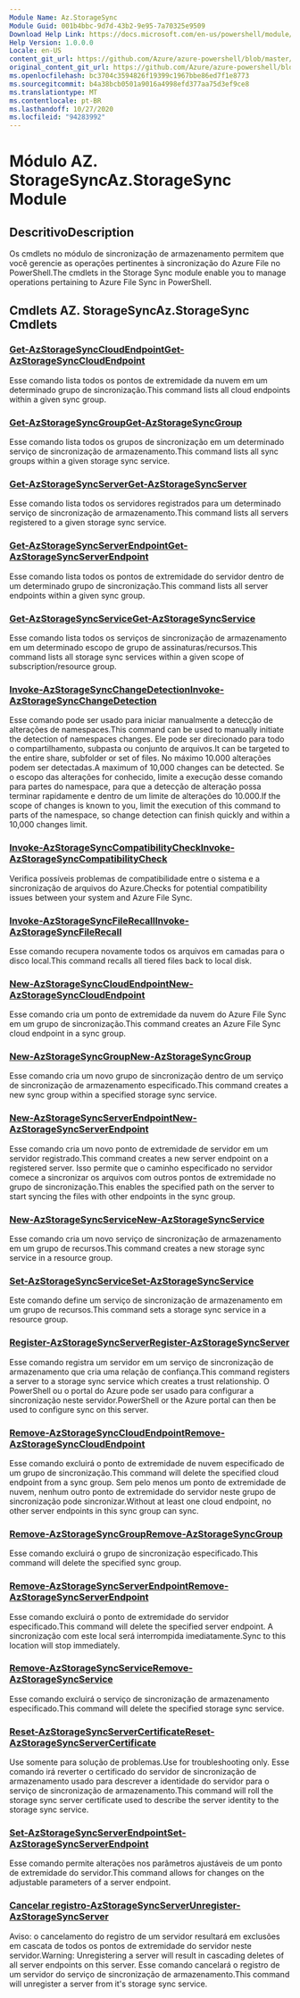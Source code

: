 ```yaml
---
Module Name: Az.StorageSync
Module Guid: 001b4bbc-9d7d-43b2-9e95-7a70325e9509
Download Help Link: https://docs.microsoft.com/en-us/powershell/module/az.storagesync
Help Version: 1.0.0.0
Locale: en-US
content_git_url: https://github.com/Azure/azure-powershell/blob/master/src/StorageSync/StorageSync/help/Az.StorageSync.md
original_content_git_url: https://github.com/Azure/azure-powershell/blob/master/src/StorageSync/StorageSync/help/Az.StorageSync.md
ms.openlocfilehash: bc3704c3594826f19399c1967bbe86ed7f1e8773
ms.sourcegitcommit: b4a38bcb0501a9016a4998efd377aa75d3ef9ce8
ms.translationtype: MT
ms.contentlocale: pt-BR
ms.lasthandoff: 10/27/2020
ms.locfileid: "94283992"
---
```

# <span data-ttu-id="10ca2-101">Módulo AZ. StorageSync</span><span class="sxs-lookup"><span data-stu-id="10ca2-101">Az.StorageSync Module</span></span>
## <span data-ttu-id="10ca2-102">Descritivo</span><span class="sxs-lookup"><span data-stu-id="10ca2-102">Description</span></span>
<span data-ttu-id="10ca2-103">Os cmdlets no módulo de sincronização de armazenamento permitem que você gerencie as operações pertinentes à sincronização do Azure File no PowerShell.</span><span class="sxs-lookup"><span data-stu-id="10ca2-103">The cmdlets in the Storage Sync module enable you to manage operations pertaining to Azure File Sync in PowerShell.</span></span>

## <span data-ttu-id="10ca2-104">Cmdlets AZ. StorageSync</span><span class="sxs-lookup"><span data-stu-id="10ca2-104">Az.StorageSync Cmdlets</span></span>
### [<span data-ttu-id="10ca2-105">Get-AzStorageSyncCloudEndpoint</span><span class="sxs-lookup"><span data-stu-id="10ca2-105">Get-AzStorageSyncCloudEndpoint</span></span>](Get-AzStorageSyncCloudEndpoint.md)
<span data-ttu-id="10ca2-106">Esse comando lista todos os pontos de extremidade da nuvem em um determinado grupo de sincronização.</span><span class="sxs-lookup"><span data-stu-id="10ca2-106">This command lists all cloud endpoints within a given sync group.</span></span>

### [<span data-ttu-id="10ca2-107">Get-AzStorageSyncGroup</span><span class="sxs-lookup"><span data-stu-id="10ca2-107">Get-AzStorageSyncGroup</span></span>](Get-AzStorageSyncGroup.md)
<span data-ttu-id="10ca2-108">Esse comando lista todos os grupos de sincronização em um determinado serviço de sincronização de armazenamento.</span><span class="sxs-lookup"><span data-stu-id="10ca2-108">This command lists all sync groups within a given storage sync service.</span></span>

### [<span data-ttu-id="10ca2-109">Get-AzStorageSyncServer</span><span class="sxs-lookup"><span data-stu-id="10ca2-109">Get-AzStorageSyncServer</span></span>](Get-AzStorageSyncServer.md)
<span data-ttu-id="10ca2-110">Esse comando lista todos os servidores registrados para um determinado serviço de sincronização de armazenamento.</span><span class="sxs-lookup"><span data-stu-id="10ca2-110">This command lists all servers registered to a given storage sync service.</span></span>

### [<span data-ttu-id="10ca2-111">Get-AzStorageSyncServerEndpoint</span><span class="sxs-lookup"><span data-stu-id="10ca2-111">Get-AzStorageSyncServerEndpoint</span></span>](Get-AzStorageSyncServerEndpoint.md)
<span data-ttu-id="10ca2-112">Esse comando lista todos os pontos de extremidade do servidor dentro de um determinado grupo de sincronização.</span><span class="sxs-lookup"><span data-stu-id="10ca2-112">This command lists all server endpoints within a given sync group.</span></span>

### [<span data-ttu-id="10ca2-113">Get-AzStorageSyncService</span><span class="sxs-lookup"><span data-stu-id="10ca2-113">Get-AzStorageSyncService</span></span>](Get-AzStorageSyncService.md)
<span data-ttu-id="10ca2-114">Esse comando lista todos os serviços de sincronização de armazenamento em um determinado escopo de grupo de assinaturas/recursos.</span><span class="sxs-lookup"><span data-stu-id="10ca2-114">This command lists all storage sync services within a given scope of subscription/resource group.</span></span>

### [<span data-ttu-id="10ca2-115">Invoke-AzStorageSyncChangeDetection</span><span class="sxs-lookup"><span data-stu-id="10ca2-115">Invoke-AzStorageSyncChangeDetection</span></span>](Invoke-AzStorageSyncChangeDetection.md)
<span data-ttu-id="10ca2-116">Esse comando pode ser usado para iniciar manualmente a detecção de alterações de namespaces.</span><span class="sxs-lookup"><span data-stu-id="10ca2-116">This command can be used to manually initiate the detection of namespaces changes.</span></span> <span data-ttu-id="10ca2-117">Ele pode ser direcionado para todo o compartilhamento, subpasta ou conjunto de arquivos.</span><span class="sxs-lookup"><span data-stu-id="10ca2-117">It can be targeted to the entire share, subfolder or set of files.</span></span> <span data-ttu-id="10ca2-118">No máximo 10.000 alterações podem ser detectadas.</span><span class="sxs-lookup"><span data-stu-id="10ca2-118">A maximum of 10,000 changes can be detected.</span></span> <span data-ttu-id="10ca2-119">Se o escopo das alterações for conhecido, limite a execução desse comando para partes do namespace, para que a detecção de alteração possa terminar rapidamente e dentro de um limite de alterações do 10.000.</span><span class="sxs-lookup"><span data-stu-id="10ca2-119">If the scope of changes is known to you, limit the execution of this command to parts of the namespace, so change detection can finish quickly and within a 10,000 changes limit.</span></span>

### [<span data-ttu-id="10ca2-120">Invoke-AzStorageSyncCompatibilityCheck</span><span class="sxs-lookup"><span data-stu-id="10ca2-120">Invoke-AzStorageSyncCompatibilityCheck</span></span>](Invoke-AzStorageSyncCompatibilityCheck.md)
<span data-ttu-id="10ca2-121">Verifica possíveis problemas de compatibilidade entre o sistema e a sincronização de arquivos do Azure.</span><span class="sxs-lookup"><span data-stu-id="10ca2-121">Checks for potential compatibility issues between your system and Azure File Sync.</span></span>

### [<span data-ttu-id="10ca2-122">Invoke-AzStorageSyncFileRecall</span><span class="sxs-lookup"><span data-stu-id="10ca2-122">Invoke-AzStorageSyncFileRecall</span></span>](Invoke-AzStorageSyncFileRecall.md)
<span data-ttu-id="10ca2-123">Esse comando recupera novamente todos os arquivos em camadas para o disco local.</span><span class="sxs-lookup"><span data-stu-id="10ca2-123">This command recalls all tiered files back to local disk.</span></span>

### [<span data-ttu-id="10ca2-124">New-AzStorageSyncCloudEndpoint</span><span class="sxs-lookup"><span data-stu-id="10ca2-124">New-AzStorageSyncCloudEndpoint</span></span>](New-AzStorageSyncCloudEndpoint.md)
<span data-ttu-id="10ca2-125">Esse comando cria um ponto de extremidade da nuvem do Azure File Sync em um grupo de sincronização.</span><span class="sxs-lookup"><span data-stu-id="10ca2-125">This command creates an Azure File Sync cloud endpoint in a sync group.</span></span>

### [<span data-ttu-id="10ca2-126">New-AzStorageSyncGroup</span><span class="sxs-lookup"><span data-stu-id="10ca2-126">New-AzStorageSyncGroup</span></span>](New-AzStorageSyncGroup.md)
<span data-ttu-id="10ca2-127">Esse comando cria um novo grupo de sincronização dentro de um serviço de sincronização de armazenamento especificado.</span><span class="sxs-lookup"><span data-stu-id="10ca2-127">This command creates a new sync group within a specified storage sync service.</span></span>

### [<span data-ttu-id="10ca2-128">New-AzStorageSyncServerEndpoint</span><span class="sxs-lookup"><span data-stu-id="10ca2-128">New-AzStorageSyncServerEndpoint</span></span>](New-AzStorageSyncServerEndpoint.md)
<span data-ttu-id="10ca2-129">Esse comando cria um novo ponto de extremidade de servidor em um servidor registrado.</span><span class="sxs-lookup"><span data-stu-id="10ca2-129">This command creates a new server endpoint on a registered server.</span></span> <span data-ttu-id="10ca2-130">Isso permite que o caminho especificado no servidor comece a sincronizar os arquivos com outros pontos de extremidade no grupo de sincronização.</span><span class="sxs-lookup"><span data-stu-id="10ca2-130">This enables the specified path on the server to start syncing the files with other endpoints in the sync group.</span></span>

### [<span data-ttu-id="10ca2-131">New-AzStorageSyncService</span><span class="sxs-lookup"><span data-stu-id="10ca2-131">New-AzStorageSyncService</span></span>](New-AzStorageSyncService.md)
<span data-ttu-id="10ca2-132">Esse comando cria um novo serviço de sincronização de armazenamento em um grupo de recursos.</span><span class="sxs-lookup"><span data-stu-id="10ca2-132">This command creates a new storage sync service in a resource group.</span></span>

### [<span data-ttu-id="10ca2-133">Set-AzStorageSyncService</span><span class="sxs-lookup"><span data-stu-id="10ca2-133">Set-AzStorageSyncService</span></span>](New-AzStorageSyncService.md)
<span data-ttu-id="10ca2-134">Este comando define um serviço de sincronização de armazenamento em um grupo de recursos.</span><span class="sxs-lookup"><span data-stu-id="10ca2-134">This command sets a storage sync service in a resource group.</span></span>

### [<span data-ttu-id="10ca2-135">Register-AzStorageSyncServer</span><span class="sxs-lookup"><span data-stu-id="10ca2-135">Register-AzStorageSyncServer</span></span>](Register-AzStorageSyncServer.md)
<span data-ttu-id="10ca2-136">Esse comando registra um servidor em um serviço de sincronização de armazenamento que cria uma relação de confiança.</span><span class="sxs-lookup"><span data-stu-id="10ca2-136">This command registers a server to a storage sync service which creates a trust relationship.</span></span> <span data-ttu-id="10ca2-137">O PowerShell ou o portal do Azure pode ser usado para configurar a sincronização neste servidor.</span><span class="sxs-lookup"><span data-stu-id="10ca2-137">PowerShell or the Azure portal can then be used to configure sync on this server.</span></span>

### [<span data-ttu-id="10ca2-138">Remove-AzStorageSyncCloudEndpoint</span><span class="sxs-lookup"><span data-stu-id="10ca2-138">Remove-AzStorageSyncCloudEndpoint</span></span>](Remove-AzStorageSyncCloudEndpoint.md)
<span data-ttu-id="10ca2-139">Esse comando excluirá o ponto de extremidade de nuvem especificado de um grupo de sincronização.</span><span class="sxs-lookup"><span data-stu-id="10ca2-139">This command will delete the specified cloud endpoint from a sync group.</span></span> <span data-ttu-id="10ca2-140">Sem pelo menos um ponto de extremidade de nuvem, nenhum outro ponto de extremidade do servidor neste grupo de sincronização pode sincronizar.</span><span class="sxs-lookup"><span data-stu-id="10ca2-140">Without at least one cloud endpoint, no other server endpoints in this sync group can sync.</span></span>

### [<span data-ttu-id="10ca2-141">Remove-AzStorageSyncGroup</span><span class="sxs-lookup"><span data-stu-id="10ca2-141">Remove-AzStorageSyncGroup</span></span>](Remove-AzStorageSyncGroup.md)
<span data-ttu-id="10ca2-142">Esse comando excluirá o grupo de sincronização especificado.</span><span class="sxs-lookup"><span data-stu-id="10ca2-142">This command will delete the specified sync group.</span></span>

### [<span data-ttu-id="10ca2-143">Remove-AzStorageSyncServerEndpoint</span><span class="sxs-lookup"><span data-stu-id="10ca2-143">Remove-AzStorageSyncServerEndpoint</span></span>](Remove-AzStorageSyncServerEndpoint.md)
<span data-ttu-id="10ca2-144">Esse comando excluirá o ponto de extremidade do servidor especificado.</span><span class="sxs-lookup"><span data-stu-id="10ca2-144">This command will delete the specified server endpoint.</span></span> <span data-ttu-id="10ca2-145">A sincronização com este local será interrompida imediatamente.</span><span class="sxs-lookup"><span data-stu-id="10ca2-145">Sync to this location will stop immediately.</span></span>

### [<span data-ttu-id="10ca2-146">Remove-AzStorageSyncService</span><span class="sxs-lookup"><span data-stu-id="10ca2-146">Remove-AzStorageSyncService</span></span>](Remove-AzStorageSyncService.md)
<span data-ttu-id="10ca2-147">Esse comando excluirá o serviço de sincronização de armazenamento especificado.</span><span class="sxs-lookup"><span data-stu-id="10ca2-147">This command will delete the specified storage sync service.</span></span>

### [<span data-ttu-id="10ca2-148">Reset-AzStorageSyncServerCertificate</span><span class="sxs-lookup"><span data-stu-id="10ca2-148">Reset-AzStorageSyncServerCertificate</span></span>](Reset-AzStorageSyncServerCertificate.md)
<span data-ttu-id="10ca2-149">Use somente para solução de problemas.</span><span class="sxs-lookup"><span data-stu-id="10ca2-149">Use for troubleshooting only.</span></span> <span data-ttu-id="10ca2-150">Esse comando irá reverter o certificado do servidor de sincronização de armazenamento usado para descrever a identidade do servidor para o serviço de sincronização de armazenamento.</span><span class="sxs-lookup"><span data-stu-id="10ca2-150">This command will roll the storage sync server certificate used to describe the server identity to the storage sync service.</span></span>

### [<span data-ttu-id="10ca2-151">Set-AzStorageSyncServerEndpoint</span><span class="sxs-lookup"><span data-stu-id="10ca2-151">Set-AzStorageSyncServerEndpoint</span></span>](Set-AzStorageSyncServerEndpoint.md)
<span data-ttu-id="10ca2-152">Esse comando permite alterações nos parâmetros ajustáveis de um ponto de extremidade do servidor.</span><span class="sxs-lookup"><span data-stu-id="10ca2-152">This command allows for changes on the adjustable parameters of a server endpoint.</span></span>

### [<span data-ttu-id="10ca2-153">Cancelar registro-AzStorageSyncServer</span><span class="sxs-lookup"><span data-stu-id="10ca2-153">Unregister-AzStorageSyncServer</span></span>](Unregister-AzStorageSyncServer.md)
<span data-ttu-id="10ca2-154">Aviso: o cancelamento do registro de um servidor resultará em exclusões em cascata de todos os pontos de extremidade do servidor neste servidor.</span><span class="sxs-lookup"><span data-stu-id="10ca2-154">Warning: Unregistering a server will result in cascading deletes of all server endpoints on this server.</span></span> <span data-ttu-id="10ca2-155">Esse comando cancelará o registro de um servidor do serviço de sincronização de armazenamento.</span><span class="sxs-lookup"><span data-stu-id="10ca2-155">This command will unregister a server from it's storage sync service.</span></span>

